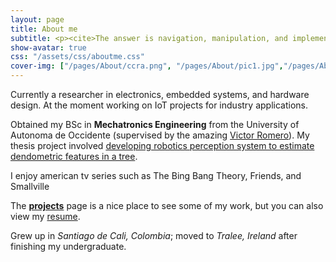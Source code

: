 ```yaml
---
layout: page
title: About me
subtitle: <p><cite>The answer is navigation, manipulation, and implementation of more sophisticated intelligence</cite> by Colin Angle</p>
show-avatar: true
css: "/assets/css/aboutme.css"
cover-img: ["/pages/About/ccra.png", "/pages/About/pic1.jpg","/pages/About/pic2.jpeg","/pages/About/pic3.jpg","/pages/About/pic4.jpg"]
---
```


<p class="about-text">
<span class="fa fa-briefcase about-icon"></span>
Currently a researcher in electronics, embedded systems, and hardware design. At the moment working on IoT projects for industry applications. 
</p>

<p class="about-text">
<span class="fa fa-graduation-cap about-icon"></span>
Obtained my BSc in <strong>Mechatronics Engineering</strong> from the University of Autonoma de Occidente (supervised by the amazing
<a href="https://scholar.google.com/citations?user=x3M1JlAAAAAJ&hl=en" target="_blank">Victor Romero</a>). My thesis project involved
<a href="https://danieltobon43.github.io/pages/Projects/itree-mapper/info/" target="_blank">developing robotics perception system to estimate dendometric features in a tree</a>.
</p>

<p class="about-text">
<span class="fa fa-heart about-icon"></span>
I enjoy american tv series such as The Bing Bang Theory, Friends, and Smallville
</p>

<p class="about-text">
<span class="fa fa-file-text-o about-icon"></span>
The <strong><a href="/projects">projects</a></strong> page is a nice place to see some of my work, but you can also view my <a href="/pages/Resume/Resume">resume</a>. 
</p>

<p class="about-text">
<span class="fa fa-globe about-icon"></span>
Grew up in <i>Santiago de Cali, Colombia</i>; moved to <i>Tralee, Ireland</i> after finishing my undergraduate.
</p>
